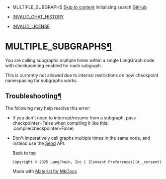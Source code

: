 - MULTIPLE_SUBGRAPHS [Skip to content](#multiple_subgraphs) Initializing search [GitHub](https://github.com/langchain-ai/langgraph)

- [INVALID_CHAT_HISTORY](../INVALID_CHAT_HISTORY/)

- [INVALID_LICENSE](../INVALID_LICENSE/)

[](https://github.com/langchain-ai/langgraph/edit/main/docs/docs/troubleshooting/errors/MULTIPLE_SUBGRAPHS.md)

# MULTIPLE_SUBGRAPHS[¶](#multiple_subgraphs)

You are calling subgraphs multiple times within a single LangGraph node with checkpointing enabled for each subgraph.

This is currently not allowed due to internal restrictions on how checkpoint namespacing for subgraphs works.

## Troubleshooting[¶](#troubleshooting)

The following may help resolve this error:

- If you don't need to interrupt/resume from a subgraph, pass checkpointer=False when compiling it like this: .compile(checkpointer=False)

- Don't imperatively call graphs multiple times in the same node, and instead use the [Send](https://langchain-ai.github.io/langgraph/concepts/low_level/#send) API.

  Back to top

      Copyright © 2025 LangChain, Inc | [Consent Preferences](#__consent)



    Made with
    [Material for MkDocs](https://squidfunk.github.io/mkdocs-material/)

[](https://langchain-ai.github.io/langgraphjs/)
[](https://github.com/langchain-ai/langgraph)
[](https://twitter.com/LangChainAI)